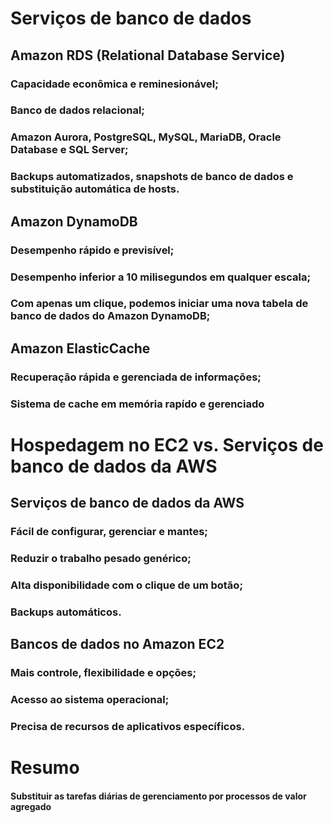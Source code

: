 # Serviços de banco de dados
## Amazon RDS (Relational Database Service)
### Capacidade econômica e reminesionável;
### Banco de dados relacional;
### Amazon Aurora, PostgreSQL, MySQL, MariaDB, Oracle Database e SQL Server;
### Backups automatizados, snapshots de banco de dados e substituição automática de hosts.

## Amazon DynamoDB
### Desempenho rápido e previsível;
### Desempenho inferior a 10 milisegundos em qualquer escala;
### Com apenas um clique, podemos iniciar uma nova tabela de banco de dados do Amazon DynamoDB;

## Amazon ElasticCache
### Recuperação rápida e gerenciada de informações;
### Sistema de cache em memória rapído e gerenciado

# Hospedagem no EC2 vs. Serviços de banco de dados da AWS
## Serviços de banco de dados da AWS
### Fácil de configurar, gerenciar e mantes;
### Reduzir o trabalho pesado genérico;
### Alta disponibilidade com o clique de um botão;
### Backups automáticos.

## Bancos de dados no Amazon EC2
### Mais controle, flexibilidade e opções;
### Acesso ao sistema operacional;
### Precisa de recursos de aplicativos específicos.

# Resumo
#### Substituir as tarefas diárias de gerenciamento por processos de valor agregado